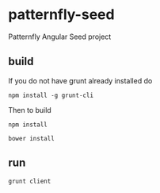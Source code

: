 # patternfly-seed 
Patternfly Angular Seed project

## build
If you do not have grunt already installed do

`npm install -g grunt-cli`


Then to build

`npm install`

`bower install`

## run
`grunt client`